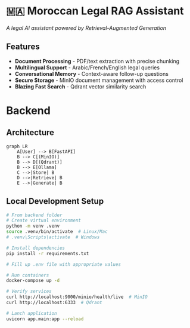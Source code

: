 # 🇲🇦 Moroccan Legal RAG Assistant
*A legal AI assistant powered by Retrieval-Augmented Generation*

## Features
- **Document Processing** - PDF/text extraction with precise chunking
- **Multilingual Support** - Arabic/French/English legal queries
- **Conversational Memory** - Context-aware follow-up questions
- **Secure Storage** - MinIO document management with access control
- **Blazing Fast Search** - Qdrant vector similarity search

# Backend

## Architecture
```mermaid
graph LR
    A[User] --> B[FastAPI]
    B --> C[(MinIO)]
    B --> D[(Qdrant)]
    B --> E[Ollama]
    C -->|Store| B
    D -->|Retrieve| B
    E -->|Generate| B
```

## Local Development Setup
```bash
# From backend folder
# Create virtual environment
python -m venv .venv
source .venv/bin/activate  # Linux/Mac
# .venv\Scripts\activate  # Windows

# Install dependencies
pip install -r requirements.txt

# Fill up .env file with appropriate values

# Run containers
docker-compose up -d

# Verify services
curl http://localhost:9000/minio/health/live  # MinIO
curl http://localhost:6333  # Qdrant

# Lanch application
uvicorn app.main:app --reload

```